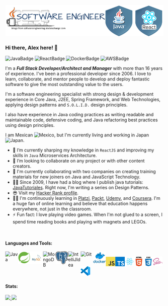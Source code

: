 <!--
**kumo829/kumo829** is a ✨ _special_ ✨ repository because its `README.md` (this file) appears on your GitHub profile.

Here are some ideas to get you started:

- 🔭 I’m currently working on ...
- 🌱 I’m currently learning ...
- 👯 I’m looking to collaborate on ...
- 🤔 I’m looking for help with ...
- 💬 Ask me about ...
- 📫 How to reach me: ...
- 😄 Pronouns: ...
- ⚡ Fun fact: ...
-->

<img alt="MyBanner" src="./banner.png" />

### Hi there, Alex here! 👋 

<img alt="JavaBadge" src="https://img.shields.io/badge/backend-Java-red" /> <img alt="ReactBadge" src="https://img.shields.io/badge/frontend-ReactJS-blue" />
<img alt="DockerBadge" src="https://img.shields.io/badge/infra-Docker-9cf" /> <img alt="AWSBadge" src="https://img.shields.io/badge/infra-AWS-orange" />

I'm a ***Full Stack Developer/Architect and Manager*** with more than 16 years of experience. I've been a professional developer since 2006. I love to learn, collaborate, and mentor people to develop and deploy fantastic software to give the most outstanding value to the users.

I'm a software engineering specialist with strong design & development experience in Core Java, J2EE, Spring Framework, and Web Technologies, applying design patterns and `S.O.L.I.D.` design principles.

I also have experience in Java coding practices as writing readable and maintainable code, defensive coding, and Java refactoring best practices using design principles.


I am Mexican <img alt="Mexico" height="15" src="https://cdn.countryflags.com/thumbs/mexico/flag-400.png" />, but I'm currently living and working in Japan <img alt="Japan" height="15" src="https://cdn.countryflags.com/thumbs/japan/flag-400.png" />.


- 🌱 I’m currently sharping my knowledge in `ReactJS` and improving my skills in `Java` Microservices Architecture.
- 👯 I’m looking to collaborate on any project or with other content creators.
- 🔭 I'm currently collaborating with two companies on creating training materials for new joiners on Java and JavaScript Technology.
- 👨‍💻 Since 2009, I have had a blog where I publish java tutorials: [JavaTutoriales](http://javatutoriales.com). Right now, I'm writing a series on Design Patterns.
- 😎 Visit my [Hacker Rank profile](https://www.hackerrank.com/kumo829).
- 👨‍🎓 I'm continuously learning in [Platzi](https://www.google.com/url?sa=t&rct=j&q=&esrc=s&source=web&cd=&cad=rja&uact=8&ved=2ahUKEwjW5Yy_sJf1AhWCIaYKHblcBmYQFnoECBAQAQ&url=https%3A%2F%2Fplatzi.com%2F&usg=AOvVaw17f44Rn2QmHDt2KaFRV4p7), [Packt](https://www.packtpub.com/), [Udemy](https://www.udemy.com/), and [Coursera](https://www.google.com/aclk?sa=L&ai=DChcSEwir9fvnsJf1AhWKdmAKHVkBAQwYABAAGgJ0bQ&sig=AOD64_32tsW6oQcbBS9LX3ne90CCd-cKMw&q&adurl&ved=2ahUKEwj27_TnsJf1AhWLPJQKHcPwATQQ0Qx6BAgCEAE). I'm a huge fan of online learning and believe that education happens everywhere, not just in the classroom.
- ⚡ Fun fact: I love playing video games. When I'm not glued to a screen, I spend time reading books and playing with magnets and LEGOs.

<br />

#### Languages and Tools:

<div style="display: inline_block">

<img align="left" alt="Java" width="40" src="https://cdn.jsdelivr.net/gh/devicons/devicon/icons/java/java-original.svg" />
<img align="left" alt="Spring" width="40" src="https://raw.githubusercontent.com/github/explore/8ab0be27a8c97992e4930e630e2d68ba8d819183/topics/spring/spring.png" />
<img align="left" alt="MySQL" width="40" src="https://raw.githubusercontent.com/github/explore/80688e429a7d4ef2fca1e82350fe8e3517d3494d/topics/mysql/mysql.png" />
<img align="left" alt="MongoDB" width="40" src="https://cdn.jsdelivr.net/gh/devicons/devicon/icons/mongodb/mongodb-original-wordmark.svg" />
<img align="left" alt="PostgreSQL" width="40" src="https://raw.githubusercontent.com/github/explore/80688e429a7d4ef2fca1e82350fe8e3517d3494d/topics/postgresql/postgresql.png" />
<img align="left" alt="IntelliJIdea" width="40" src="https://cdn.jsdelivr.net/gh/devicons/devicon/icons/intellij/intellij-original.svg" />
<img align="left" alt="Git" width="40" src="https://cdn.jsdelivr.net/gh/devicons/devicon/icons/git/git-original.svg" />
<img align="left" alt="Docker" width="40" src="https://raw.githubusercontent.com/github/explore/80688e429a7d4ef2fca1e82350fe8e3517d3494d/topics/docker/docker.png" />

<br /> 

<img align="left" alt="JavaScript" width="30" src="https://raw.githubusercontent.com/github/explore/80688e429a7d4ef2fca1e82350fe8e3517d3494d/topics/javascript/javascript.png" />
<img align="left" alt="TypeScript" width="30" src="https://raw.githubusercontent.com/github/explore/80688e429a7d4ef2fca1e82350fe8e3517d3494d/topics/typescript/typescript.png" />
<img align="left" alt="ReactJS" width="30" src="https://raw.githubusercontent.com/github/explore/80688e429a7d4ef2fca1e82350fe8e3517d3494d/topics/react/react.png" />
<img align="left" alt="HTML5" width="30" src="https://raw.githubusercontent.com/github/explore/80688e429a7d4ef2fca1e82350fe8e3517d3494d/topics/html/html.png" />
<img align="left" alt="CSS3" width="30" src="https://raw.githubusercontent.com/github/explore/80688e429a7d4ef2fca1e82350fe8e3517d3494d/topics/css/css.png" />
<img align="left" alt="Sass" width="30" src="https://raw.githubusercontent.com/github/explore/80688e429a7d4ef2fca1e82350fe8e3517d3494d/topics/sass/sass.png" />
<img align="left" alt="Visual Studio Code" width="30" src="https://raw.githubusercontent.com/github/explore/80688e429a7d4ef2fca1e82350fe8e3517d3494d/topics/visual-studio-code/visual-studio-code.png" />
</div>

<br /><br />
<br />

#### Stats:

<div style="display: inline_block">
  <a href="https://github.com/kumo829">
  <img height="180em" src="https://github-readme-stats.vercel.app/api?username=kumo829&show_icons=true&theme=dracula&include_all_commits=true&count_private=true"/>
  <img height="180em" src="https://github-readme-stats.vercel.app/api/top-langs/?username=kumo829&layout=compact&langs_count=7&theme=dracula"/>
</div>
<!--
</div>
  

<div> 
  <a href="https://www.youtube.com/channel/UC_-uuuZbY0AAt9CViNzvc-Q" target="_blank"><img src="https://img.shields.io/badge/YouTube-FF0000?style=for-the-badge&logo=youtube&logoColor=white" target="_blank"></a>
  <a href="https://instagram.com/rafaballerini" target="_blank"><img src="https://img.shields.io/badge/-Instagram-%23E4405F?style=for-the-badge&logo=instagram&logoColor=white" target="_blank"></a>
 	<a href="https://www.twitch.tv/rafaballerinii" target="_blank"><img src="https://img.shields.io/badge/Twitch-9146FF?style=for-the-badge&logo=twitch&logoColor=white" target="_blank"></a>
 <a href="https://discord.gg/wagxzStdcR" target="_blank"><img src="https://img.shields.io/badge/Discord-7289DA?style=for-the-badge&logo=discord&logoColor=white" target="_blank"></a> 
  <a href = "mailto:contatorafaballerini@gmail.com"><img src="https://img.shields.io/badge/-Gmail-%23333?style=for-the-badge&logo=gmail&logoColor=white" target="_blank"></a>
  <a href="https://www.linkedin.com/in/rafaella-ballerini-45875016a" target="_blank"><img src="https://img.shields.io/badge/-LinkedIn-%230077B5?style=for-the-badge&logo=linkedin&logoColor=white" target="_blank"></a> 
 
  ![Snake animation](https://github.com/rafaballerini/rafaballerini/blob/output/github-contribution-grid-snake.svg)
 
</div>

-->
